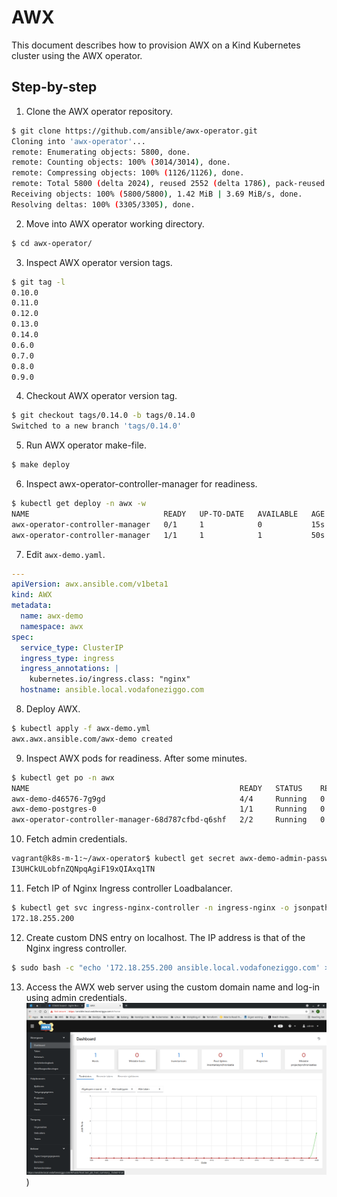 # AWX
This document describes how to provision AWX on a Kind Kubernetes cluster using the AWX operator.
## Step-by-step
1. Clone the AWX operator repository.
```bash
$ git clone https://github.com/ansible/awx-operator.git
Cloning into 'awx-operator'...
remote: Enumerating objects: 5800, done.
remote: Counting objects: 100% (3014/3014), done.
remote: Compressing objects: 100% (1126/1126), done.
remote: Total 5800 (delta 2024), reused 2552 (delta 1786), pack-reused 2786
Receiving objects: 100% (5800/5800), 1.42 MiB | 3.69 MiB/s, done.
Resolving deltas: 100% (3305/3305), done.
```
2. Move into AWX operator working directory.
```bash
$ cd awx-operator/
```
3. Inspect AWX operator version tags.
```bash
$ git tag -l
0.10.0
0.11.0
0.12.0
0.13.0
0.14.0
0.6.0
0.7.0
0.8.0
0.9.0
```
4. Checkout AWX operator version tag.
```bash
$ git checkout tags/0.14.0 -b tags/0.14.0
Switched to a new branch 'tags/0.14.0'
```
5. Run AWX operator make-file.
```bash
$ make deploy
```
6. Inspect awx-operator-controller-manager for readiness.
```bash
$ kubectl get deploy -n awx -w
NAME                              READY   UP-TO-DATE   AVAILABLE   AGE
awx-operator-controller-manager   0/1     1            0           15s
awx-operator-controller-manager   1/1     1            1           50s
```
7. Edit ```awx-demo.yaml```.
```yaml
---
apiVersion: awx.ansible.com/v1beta1
kind: AWX
metadata:
  name: awx-demo
  namespace: awx
spec:
  service_type: ClusterIP
  ingress_type: ingress
  ingress_annotations: |
    kubernetes.io/ingress.class: "nginx"
  hostname: ansible.local.vodafoneziggo.com
```
8. Deploy AWX.
```bash
$ kubectl apply -f awx-demo.yml
awx.awx.ansible.com/awx-demo created
```
9. Inspect AWX pods for readiness.
After some minutes.
```bash
$ kubectl get po -n awx
NAME                                               READY   STATUS    RESTARTS   AGE
awx-demo-d46576-7g9gd                              4/4     Running   0          4m6s
awx-demo-postgres-0                                1/1     Running   0          4m11s
awx-operator-controller-manager-68d787cfbd-q6shf   2/2     Running   0          7m8s                           4/4     Running             0          2m35s
```
10. Fetch admin credentials.
```bash
vagrant@k8s-m-1:~/awx-operator$ kubectl get secret awx-demo-admin-password -o jsonpath="{.data.password}" -n awx | base64 --decode
I3UHCkULobfnZQNpqAgiF19xQIAxq1TN
```
11. Fetch IP of Nginx Ingress controller Loadbalancer.
```bash
$ kubectl get svc ingress-nginx-controller -n ingress-nginx -o jsonpath='{.status.loadBalancer.ingress[0].ip}'
172.18.255.200
```
12. Create custom DNS entry on localhost. The IP address is that of the Nginx ingress controller.
```bash
$ sudo bash -c "echo '172.18.255.200 ansible.local.vodafoneziggo.com' >> /etc/hosts"
```
13. Access the AWX web server using the custom domain name and log-in using admin credentials.
![awx](img/awx.png))